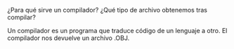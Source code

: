 ¿Para qué sirve un compilador? ¿Qué tipo de archivo obtenemos tras compilar?

Un compilador es un programa que traduce código de un lenguaje a otro. El compilador nos devuelve
un archivo .OBJ.
